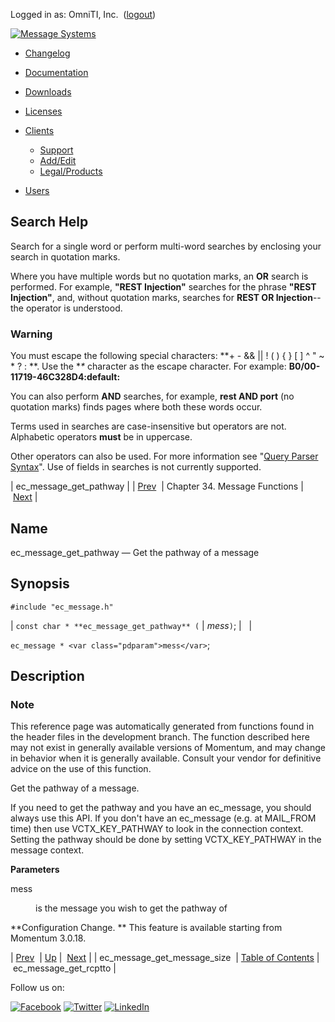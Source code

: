 Logged in as: OmniTI, Inc.  ([logout](https://support.messagesystems.com/logout.php))

[![Message Systems](https://support.messagesystems.com/images/ms-white205.png)](https://support.messagesystems.com/start.php) 

*   [Changelog](https://support.messagesystems.com/start.php?show=changelog)
*   [Documentation](https://support.messagesystems.com/docs/)
*   [Downloads](https://support.messagesystems.com/start.php)

*   [Licenses](https://support.messagesystems.com/license_summary.php)
*   <a href="">Clients</a>
    *   [Support](https://support.messagesystems.com/cs.php)
    *   [Add/Edit](https://support.messagesystems.com/edit_client.php)
    *   [Legal/Products](https://support.messagesystems.com/edit_products.php)
*   [Users](https://support.messagesystems.com/edit_customer.php)

## Search Help

Search for a single word or perform multi-word searches by enclosing your search in quotation marks.

Where you have multiple words but no quotation marks, an **OR** search is performed. For example, **"REST Injection"** searches for the phrase **"REST Injection"**, and, without quotation marks, searches for **REST OR Injection**--the operator is understood.

### Warning

You must escape the following special characters: **+ - && || ! ( ) { } [ ] ^ " ~ * ? : \**. Use the **\** character as the escape character. For example: **B0/00-11719-46C328D4\:default\:**

You can also perform **AND** searches, for example, **rest AND port** (no quotation marks) finds pages where both these words occur.

Terms used in searches are case-insensitive but operators are not. Alphabetic operators **must** be in uppercase.

Other operators can also be used. For more information see "[Query Parser Syntax](https://lucene.apache.org/core/old_versioned_docs/versions/3_0_0/queryparsersyntax.html)". Use of fields in searches is not currently supported.

| ec_message_get_pathway |
| [Prev](apis.ec_message_get_message_size.php)  | Chapter 34. Message Functions |  [Next](apis.ec_message_get_rcptto.php) |

<a name="apis.ec_message_get_pathway"></a>
## Name

ec_message_get_pathway — Get the pathway of a message

## Synopsis

`#include "ec_message.h"`

| `const char * **ec_message_get_pathway** (` | <var class="pdparam">mess</var>`)`; |   |

`ec_message * <var class="pdparam">mess</var>`;<a name="idp28455536"></a>
## Description

### Note

This reference page was automatically generated from functions found in the header files in the development branch. The function described here may not exist in generally available versions of Momentum, and may change in behavior when it is generally available. Consult your vendor for definitive advice on the use of this function.

Get the pathway of a message.

If you need to get the pathway and you have an ec_message, you should always use this API. If you don't have an ec_message (e.g. at MAIL_FROM time) then use VCTX_KEY_PATHWAY to look in the connection context. Setting the pathway should be done by setting VCTX_KEY_PATHWAY in the message context.

**Parameters**

<dl class="variablelist">

<dt>mess</dt>

<dd>

is the message you wish to get the pathway of

</dd>

</dl>

**Configuration Change. ** This feature is available starting from Momentum 3.0.18.

| [Prev](apis.ec_message_get_message_size.php)  | [Up](ec_message.php) |  [Next](apis.ec_message_get_rcptto.php) |
| ec_message_get_message_size  | [Table of Contents](index.php) |  ec_message_get_rcptto |

Follow us on:

[![Facebook](https://support.messagesystems.com/images/icon-facebook.png)](http://www.facebook.com/messagesystems) [![Twitter](https://support.messagesystems.com/images/icon-twitter.png)](http://twitter.com/#!/MessageSystems) [![LinkedIn](https://support.messagesystems.com/images/icon-linkedin.png)](http://www.linkedin.com/company/message-systems)